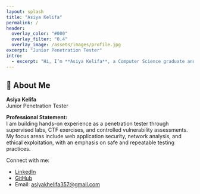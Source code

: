 ```yaml
---
layout: splash
title: "Asiya Kelifa"
permalink: /
header:
  overlay_color: "#000"
  overlay_filter: "0.4"
  overlay_image: /assets/images/profile.jpg
excerpt: "Junior Penetration Tester"
intro:
  - excerpt: "Hi, I’m **Asiya Kelifa**, a Computer Science graduate and aspiring penetration tester. This portfolio showcases my lab-based security work, vulnerability assessments, and practical experience in ethical hacking."
---
```



## 👤 About Me

**Asiya Kelifa**  
Junior Penetration Tester 

**Professional Statement:**  
I am building hands-on experience as a penetration tester through supervised labs, CTF exercises, and controlled vulnerability assessments. My focus areas include web application security, network analysis, and ethical exploitation, with an emphasis on safe and repeatable testing practices.

Connect with me:  
- [LinkedIn](https://www.linkedin.com/in/asiya-kelifa/)  
- [GitHub](https://github.com/asiya-km)  
- Email: asiyakhelifa357@gmail.com
